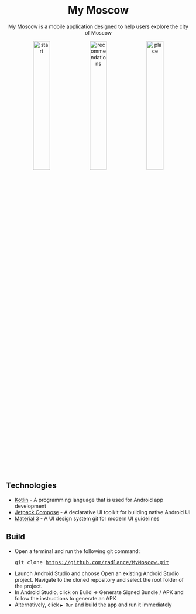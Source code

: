<div align="center">
  <h1>My Moscow</h1>
  <p>My Moscow is a mobile application designed to help users explore the city of Moscow</p>
</div>
<div align="center">
  
  <img src="https://github.com/user-attachments/assets/5a0a72af-e674-4360-b69d-79ed7dbb7b4c" width="30%" alt="start"/>
  <img src="https://github.com/user-attachments/assets/fac5f7aa-9fa8-4a23-b559-b43d75e53b8f" width="30%" alt="recommendations"/>
  <img src="https://github.com/user-attachments/assets/f7e50b30-ef46-4595-aa61-603d9c438076" width="30%" alt="place"/>

</div>

## Technologies

- [Kotlin](https://kotlinlang.org/) - A programming language that is used for Android app development
- [Jetpack Compose](https://developer.android.com/develop/ui/compose) - A declarative UI toolkit for building native Android UI
- [Material 3](https://m3.material.io/) - A UI design system git for modern UI guidelines

## Build

- Open a terminal and run the following git command:  <pre>git clone https://github.com/radlance/MyMoscow.git</pre>
- Launch Android Studio and choose Open an existing Android Studio project. Navigate to the cloned repository and select the root folder of the project.
- In Android Studio, click on Build -> Generate Signed Bundle / APK and follow the instructions to generate an APK
- Alternatively, click `▶ Run` and build the app and run it immediately
